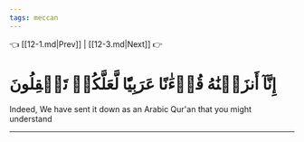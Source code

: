 ```yaml
---
tags: meccan
---
```


👈 [[12-1.md|Prev]] | [[12-3.md|Next]] 👉

# إِنَّآ أَنزَلۡنَٰهُ قُرۡءَٰنًا عَرَبِيّٗا لَّعَلَّكُمۡ تَعۡقِلُونَ

Indeed, We have sent it down as an Arabic Qur'an that you might understand

---

